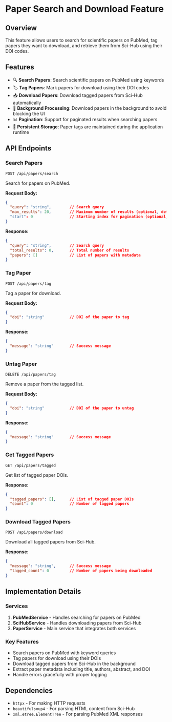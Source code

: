# Paper Search and Download Feature

## Overview
This feature allows users to search for scientific papers on PubMed, tag papers they want to download, and retrieve them from Sci-Hub using their DOI codes.

## Features
- 🔍 **Search Papers**: Search scientific papers on PubMed using keywords
- 🏷️ **Tag Papers**: Mark papers for download using their DOI codes
- 📥 **Download Papers**: Download tagged papers from Sci-Hub automatically
- 🔄 **Background Processing**: Download papers in the background to avoid blocking the UI
- 📊 **Pagination**: Support for paginated results when searching papers
- 💾 **Persistent Storage**: Paper tags are maintained during the application runtime

## API Endpoints

### Search Papers
```
POST /api/papers/search
```
Search for papers on PubMed.

**Request Body:**
```json
{
  "query": "string",        // Search query
  "max_results": 20,        // Maximum number of results (optional, default: 20)
  "start": 0                // Starting index for pagination (optional, default: 0)
}
```

**Response:**
```json
{
  "query": "string",        // Search query
  "total_results": 0,       // Total number of results
  "papers": []              // List of papers with metadata
}
```

### Tag Paper
```
POST /api/papers/tag
```
Tag a paper for download.

**Request Body:**
```json
{
  "doi": "string"           // DOI of the paper to tag
}
```

**Response:**
```json
{
  "message": "string"       // Success message
}
```

### Untag Paper
```
DELETE /api/papers/tag
```
Remove a paper from the tagged list.

**Request Body:**
```json
{
  "doi": "string"           // DOI of the paper to untag
}
```

**Response:**
```json
{
  "message": "string"       // Success message
}
```

### Get Tagged Papers
```
GET /api/papers/tagged
```
Get list of tagged paper DOIs.

**Response:**
```json
{
  "tagged_papers": [],      // List of tagged paper DOIs
  "count": 0                // Number of tagged papers
}
```

### Download Tagged Papers
```
POST /api/papers/download
```
Download all tagged papers from Sci-Hub.

**Response:**
```json
{
  "message": "string",      // Success message
  "tagged_count": 0         // Number of papers being downloaded
}
```

## Implementation Details

### Services
1. **PubMedService** - Handles searching for papers on PubMed
2. **SciHubService** - Handles downloading papers from Sci-Hub
3. **PaperService** - Main service that integrates both services

### Key Features
- Search papers on PubMed with keyword queries
- Tag papers for download using their DOIs
- Download tagged papers from Sci-Hub in the background
- Extract paper metadata including title, authors, abstract, and DOI
- Handle errors gracefully with proper logging

## Dependencies
- `httpx` - For making HTTP requests
- `beautifulsoup4` - For parsing HTML content from Sci-Hub
- `xml.etree.ElementTree` - For parsing PubMed XML responses
